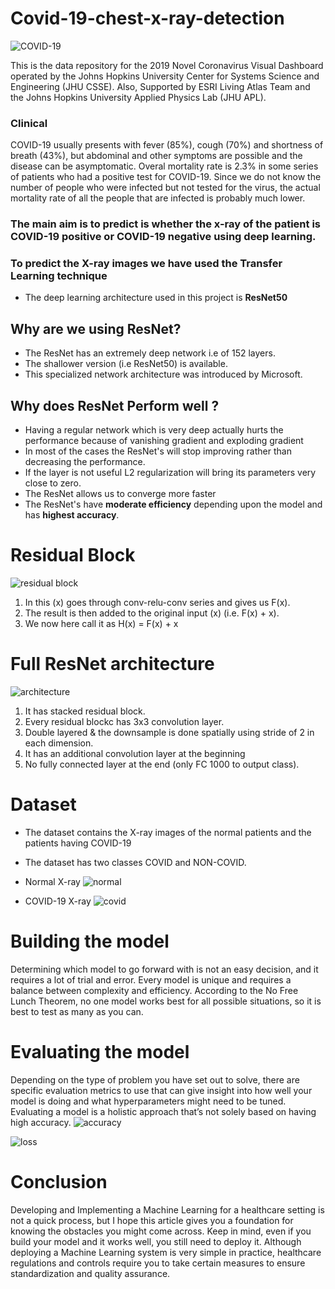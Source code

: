 # Covid-19-chest-x-ray-detection
![COVID-19](https://github.com/akhiilkasare/Covid-19-chest-x-ray-detection/blob/master/Images/Covid-19-India-and-crisis-communication-1280x720.jpg)

This is the data repository for the 2019 Novel Coronavirus Visual Dashboard operated by the Johns Hopkins University Center for Systems Science and Engineering (JHU CSSE). Also, Supported by ESRI Living Atlas Team and the Johns Hopkins University Applied Physics Lab (JHU APL).

### Clinical
COVID-19 usually presents with fever (85%), cough (70%) and shortness of breath (43%), but abdominal and other symptoms are possible and the disease can be asymptomatic.
Overal mortality rate is 2.3% in some series of patients who had a positive test for COVID-19.
Since we do not know the number of people who were infected but not tested for the virus, the actual mortality rate of all the people that are infected is probably much lower.


### The main aim is to predict is whether the x-ray of the patient is COVID-19 positive or COVID-19 negative using deep learning.
### To predict the X-ray images we have used the Transfer Learning technique

* The deep learning architecture used in this project is **ResNet50**

## Why are we using ResNet?
* The ResNet has an extremely deep network i.e of 152 layers.
* The shallower version (i.e ResNet50) is available.
* This specialized network architecture was introduced by Microsoft.

## Why does ResNet Perform well ?
* Having a regular network which is very deep actually hurts the performance because of vanishing gradient and exploding gradient
* In most of the cases the ResNet's will stop improving rather than decreasing the performance.
* If the layer is not useful L2 regularization will bring its parameters very close to zero.
* The ResNet allows us to converge more faster
* The ResNet's have **moderate efficiency** depending upon the model and has **highest accuracy**.

# Residual Block
![residual block](https://github.com/akhiilkasare/Covid-19-chest-x-ray-detection/blob/master/Images/residual_bolck.png)

1. In this (x) goes through conv-relu-conv series and gives us F(x).
2. The result is then added to the original input (x) (i.e. F(x) + x).
3. We now here call it as H(x) = F(x) + x

# Full ResNet architecture
![architecture](https://github.com/akhiilkasare/Covid-19-chest-x-ray-detection/blob/master/Images/resnet-50.png)
1. It has stacked residual block.
2. Every residual blockc has 3x3 convolution layer.
3. Double layered & the downsample is done spatially using stride of 2 in each dimension.
4. It has an additional convolution layer at the beginning 
5. No fully connected layer at the end (only FC 1000 to output class).

# Dataset
* The dataset contains the X-ray images of the normal patients and the patients having COVID-19
* The dataset has two classes COVID and NON-COVID.

* Normal X-ray
![normal](https://github.com/akhiilkasare/Covid-19-chest-x-ray-detection/blob/master/Images/normal_xray.jpg)

* COVID-19 X-ray
![covid](https://github.com/akhiilkasare/Covid-19-chest-x-ray-detection/blob/master/Images/covid_chest_x-ray.jpeg)

# Building the model

Determining which model to go forward with is not an easy decision, and it requires a lot of trial and error. Every model is unique and requires a balance between complexity and efficiency. According to the No Free Lunch Theorem, no one model works best for all possible situations, so it is best to test as many as you can.

# Evaluating the model

Depending on the type of problem you have set out to solve, there are specific evaluation metrics to use that can give insight into how well your model is doing and what hyperparameters might need to be tuned. Evaluating a model is a holistic approach that’s not solely based on having high accuracy.
![accuracy](https://github.com/akhiilkasare/Covid-19-chest-x-ray-detection/blob/master/Images/accuracy.png)

![loss](https://github.com/akhiilkasare/Covid-19-chest-x-ray-detection/blob/master/Images/tl.png)

# Conclusion

Developing and Implementing a Machine Learning for a healthcare setting is not a quick process, but I hope this article gives you a foundation for knowing the obstacles you might come across. Keep in mind, even if you build your model and it works well, you still need to deploy it. Although deploying a Machine Learning system is very simple in practice, healthcare regulations and controls require you to take certain measures to ensure standardization and quality assurance.
